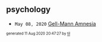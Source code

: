 ## psychology


* <code>May 08, 2020</code> [Gell-Mann Amnesia](2020-05-08T09-08-00-gell-mann-amnesia.md)

<sup><sub>generated 11 Aug 2020 20:47:27 by <a href='https://github.com/senorprogrammer/til'>til</a></sub></sup>
